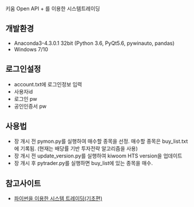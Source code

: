 키움 Open API + 를 이용한 시스템트레이딩

## 개발환경
 - Anaconda3-4.3.0.1 32bit (Python 3.6, PyQt5.6, pywinauto, pandas)
 - Windows 7/10

## 로그인설정
 - account.txt에 로그인정보 입력
  - 사용자id
  - 로그인 pw
  - 공인인증서 pw

## 사용법
 - 장 개시 전 pymon.py를 실행하여 매수할 종목을 선정. 매수할 종목은 buy_list.txt에 기록됨. (현재는 배당률 기반 투자전략 알고리즘을 사용)
 - 장 개시 전 update_version.py를 실행하여 kiwoom HTS version을 업데이트
 - 장 개시 후 pytrader.py를 실행하면 buy_list에 있는 종목을 매수.

## 참고사이트
 - [파이썬을 이용한 시스템 트레이딩(기초편)](https://wikidocs.net/book/110)
